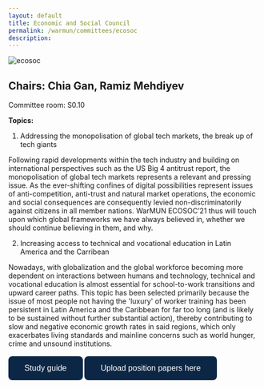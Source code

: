 ```yaml
---
layout: default
title: Economic and Social Council
permalink: /warmun/committees/ecosoc
description:
---
```

![ecosoc](https://user-images.githubusercontent.com/55463665/138573721-f58ba169-2b0f-40ee-8524-397692d70660.jpg)
## Chairs: Chia Gan, Ramiz Mehdiyev

Committee room: S0.10

<b>Topics:</b>
<br>
  1. Addressing the monopolisation of global tech markets, the break up of tech giants

Following rapid developments within the tech industry and building on international perspectives such as the US Big 4 antitrust report, the monopolisation of global tech markets represents a relevant and pressing issue. As the ever-shifting confines of digital possibilities represent issues of anti-competition, anti-trust and natural market operations, the economic and social consequences are consequently levied non-discriminatorily against citizens in all member nations. WarMUN ECOSOC’21 thus will touch upon which global frameworks we have always believed in, whether we should continue believing in them, and why.

  2. Increasing access to technical and vocational education in Latin America and the Carribean

Nowadays, with globalization and the global workforce becoming more dependent on interactions between humans and technology, technical and vocational education is almost essential for school-to-work transitions and upward career paths. This topic has been selected primarily because the issue of most people not having the 'luxury' of worker training has been persistent in Latin America and the Caribbean for far too long (and is likely to be sustained without further substantial action), thereby contributing to slow and negative economic growth rates in said regions, which only exacerbates living standards and mainline concerns such as world hunger, crime and unsound institutions.
<br><br>
<a href="https://github.com/warwick-un-society/warwick-un-society.github.io/raw/master/ECOSOC%20Study%20Guide%20(1).pdf"><button style="background-color:#0C2745;border: none; border-radius: 8px; color: white; padding: 15px 32px; text-align: center; text-decoration: none; display: inline-block; font-size: 16px; cursor: pointer;">Study guide</button></a>
<a href="https://drive.google.com/drive/folders/1B8Hj7DGQpxmADRTH1R0Wkdbauj61fRUT?usp=sharing"><button style="background-color:#0C2745;border: none; border-radius: 8px; color: white; padding: 15px 32px; text-align: center; text-decoration: none; display: inline-block; font-size: 16px; cursor: pointer;">Upload position papers here</button></a>
